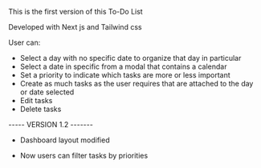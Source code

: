 


This is the first version of this To-Do List


Developed with Next js and Tailwind css


User can:

- Select a day with no specific date to organize that day in particular
- Select a date in specific from a modal that contains a calendar
- Set a priority to indicate which tasks are more or less important
- Create as much tasks as the user requires that are attached to the day or date selected
- Edit tasks
- Delete tasks







----- VERSION 1.2 -------

- Dashboard layout modified

- Now users can filter tasks by priorities